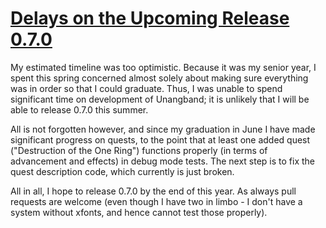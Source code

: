 [Delays on the Upcoming Release 0.7.0](https://dgolddragon28.github.io/Unangband/2018/07/03/Upcoming070.html)
==============================


My estimated timeline was too optimistic. Because it was my senior year, I spent this spring concerned
almost solely about making sure everything was in order so that I could graduate. Thus, I was unable to
spend significant time on development of Unangband; it is unlikely that I will be able to release 0.7.0
this summer.

All is not forgotten however, and since my graduation in June I have made significant progress on quests,
to the point that at least one added quest ("Destruction of the One Ring") functions properly (in terms of
advancement and effects) in debug mode tests. The next step is to fix the quest description code, which
currently is just broken.

All in all, I hope to release 0.7.0 by the end of this year. As always pull requests are welcome (even though I have
two in limbo - I don't have a system without xfonts, and hence cannot test those properly).
